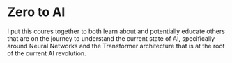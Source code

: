 # Zero to AI

I put this coures together to both learn about and potentially educate others that are on the journey to understand the current state of AI, specifically around Neural Networks and the Transformer architecture that is at the root of the current AI revolution.
